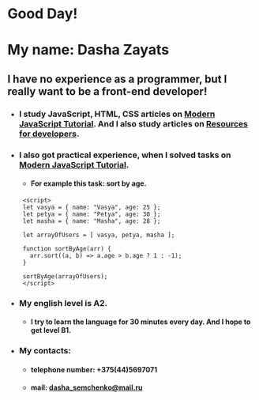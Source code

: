 # Good Day! 
# My name: Dasha Zayats 

## I have no experience as a programmer, but I really want to be a front-end developer!

+ ### I study JavaScript, HTML, CSS articles on [Modern JavaScript Tutorial](https://learn.javascript.ru/). And I also study articles on [Resources for developers](https://developer.mozilla.org/ru/).

+ ### I also got practical experience, when I solved tasks on [Modern JavaScript Tutorial](https://learn.javascript.ru/).
    - #### For example this task: sort by age.
    ```
     <script>
     let vasya = { name: "Vasya", age: 25 };
     let petya = { name: "Petya", age: 30 };
     let masha = { name: "Masha", age: 28 };
     
     let arrayOfUsers = [ vasya, petya, masha ];	
     
	 function sortByAge(arr) {
       arr.sort((a, b) => a.age > b.age ? 1 : -1);
     }
     
     sortByAge(arrayOfUsers); 
     </script>
    ```

+ ### My english level is A2. 
    - #### I try to learn the language for 30 minutes every day. And I hope to get level B1.

+ ### My contacts:
    - ####  telephone number: +375(44)5697071
    - #### mail: dasha_semchenko@mail.ru
